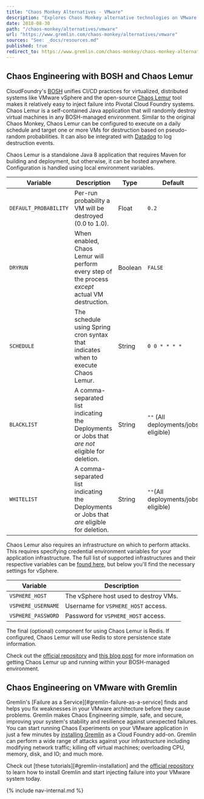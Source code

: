 ```yaml
---
title: "Chaos Monkey Alternatives - VMware"
description: "Explores Chaos Monkey alternative technologies on VMware."
date: 2018-08-30
path: "/chaos-monkey/alternatives/vmware"
url: "https://www.gremlin.com/chaos-monkey/alternatives/vmware"
sources: "See: _docs/resources.md"
published: true
redirect_to: https://www.gremlin.com/chaos-monkey/chaos-monkey-alternatives/vmware/
---
```


## Chaos Engineering with BOSH and Chaos Lemur

CloudFoundry's [BOSH](http://bosh.cloudfoundry.org/docs/) unifies CI/CD practices for virtualized, distributed systems like VMware vSphere and the open-source [Chaos Lemur](https://github.com/strepsirrhini-army/chaos-lemur) tool makes it relatively easy to inject failure into Pivotal Cloud Foundry systems.  Chaos Lemur is a self-contained Java application that will randomly destroy virtual machines in any BOSH-managed environment.  Similar to the original Chaos Monkey, Chaos Lemur can be configured to execute on a daily schedule and target one or more VMs for destruction based on pseudo-random probabilities.  It can also be integrated with [Datadog](https://www.datadoghq.com/) to log destruction events.

Chaos Lemur is a standalone Java 8 application that requires Maven for building and deployment, but otherwise, it can be hosted anywhere.  Configuration is handled using local environment variables.

| Variable              | Description                                                                                      | Type    | Default                              |
| --------------------- | ------------------------------------------------------------------------------------------------ | ------- | ------------------------------------ |
| `DEFAULT_PROBABILITY` | Per-run probability a VM will be destroyed (0.0 to 1.0).                                         | Float   | `0.2`                                |
| `DRYRUN`              | When enabled, Chaos Lemur will perform every step of the process *except* actual VM destruction. | Boolean | `FALSE`                              |
| `SCHEDULE`            | The schedule using Spring cron syntax that indicates when to execute Chaos Lemur.                | String  | `0 0 * * * *`                        |
| `BLACKLIST`           | A comma-separated list indicating the Deployments or Jobs that *are not* eligible for deletion.  | String  | `""` (All deployments/jobs eligible) |
| `WHITELIST`           | A comma-separated list indicating the Deployments or Jobs that *are* eligible for deletion.      | String  | `""`(All deployments/jobs eligible)  |

Chaos Lemur also requires an infrastructure on which to perform attacks.  This requires specifying credential environment variables for your application infrastructure.  The full list of supported infrastructures and their respective variables can be [found here](https://github.com/strepsirrhini-army/chaos-lemur#infrastructure), but below you'll find the necessary settings for vSphere.

| Variable           | Description                           |
| ------------------ | ------------------------------------- |
| `VSPHERE_HOST`     | The vSphere host used to destroy VMs. |
| `VSPHERE_USERNAME` | Username for `VSPHERE_HOST` access.   |
| `VSPHERE_PASSWORD` | Password for `VSPHERE_HOST` access.   |

The final (optional) component for using Chaos Lemur is Redis.  If configured, Chaos Lemur will use Redis to store persistence state information.

Check out the [official repository](https://github.com/strepsirrhini-army/chaos-lemur) and [this blog post](https://content.pivotal.io/blog/chaos-lemur-testing-high-availability-on-pivotal-cloud-foundry) for more information on getting Chaos Lemur up and running within your BOSH-managed environment.

## Chaos Engineering on VMware with Gremlin

Gremlin's [Failure as a Service][#gremlin-failure-as-a-service] finds and helps you fix weaknesses in your VMware architecture before they cause problems.  Gremlin makes Chaos Engineering simple, safe, and secure, improving your system's stability and resilience against unexpected failures.  You can start running Chaos Experiments on your VMware application in just a few minutes by [installing Gremlin](https://github.com/gremlin/gremlin-boshrelease) as a Cloud Foundry add-on.  Gremlin can perform a wide range of attacks against your infrastructure including modifying network traffic; killing off virtual machines; overloading CPU, memory, disk, and IO; and much more.

Check out [these tutorials][#gremlin-installation] and the [official repository](https://github.com/gremlin/gremlin-boshrelease) to learn how to install Gremlin and start injecting failure into your VMware system today.

{% include nav-internal.md %}